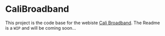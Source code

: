 # CaliBroadband

This project is the code base for the webiste [Cali Broadband](https://nickleus27.github.io/cali_broadband/). The Readme is a `WIP` and will be coming soon...
